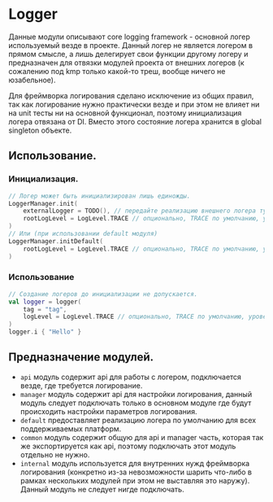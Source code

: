 # Logger

Данные модули описывают core logging framework - основной логер используемый везде в проекте. Данный логер не является
логером в прямом смысле, а лишь делегирует свои функции другому логеру и предназначен для отвязки модулей проекта от
внешних логеров (к сожалению под kmp только какой-то треш, вообще ничего не юзабельное).

Для фреймворка логирования сделано исключение из общих правил, так как логирование нужно практически везде и при этом не
влияет ни на unit тесты ни на основной функционал, поэтому инициализация логера отвязана от DI. Вместо этого состояние
логера хранится в global singleton объекте.

## Использование.

### Инициализация.

```kotlin
// Логер может быть инициализирован лишь единожды.
LoggerManager.init(
    externalLogger = TODO(), // передайте реализацию внешнего логера тут.
    rootLogLevel = LogLevel.TRACE // опционально, TRACE по умолчанию, уровень логирования.
)
// Или (при использовании default модуля)
LoggerManager.initDefault(
    rootLogLevel = LogLevel.TRACE // опционально, TRACE по умолчанию, уровень логирования.
)
```

### Использование

```kotlin
// Создание логеров до инициализации не допускается.
val logger = logger(
    tag = "tag",
    logLevel = LogLevel.TRACE // опционально, TRACE по умолчанию, уровень логирования.
)
logger.i { "Hello" }
```

## Предназначение модулей.

* `api` модуль содержит api для работы с логером, подключается везде, где требуется логирование.
* `manager` модуль содержит api для настройки логирования, данный модуль следует подключать только в основном модуле где
  будут происходить настройки параметров логирования.
* `default` предоставляет реализацию логера по умолчанию для всех поддерживаемых платформ.
* `common` модуль содержит общую для api и manager часть, которая так же экспортируется как api, поэтому подключать этот
  модуль отдельно не нужно.
* `internal` модуль используется для внутренних нужд фреймворка логирования (конкретно из-за невозможности шарить
  что-либо в рамках нескольких модулей при этом не выставляя это наружу). Данный модуль не следует нигде подключать.
